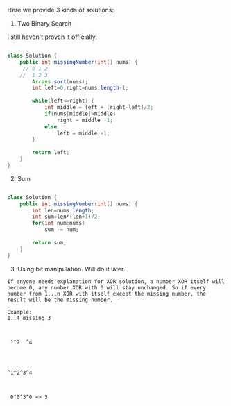 
Here we provide 3 kinds of solutions:

1. Two Binary Search

I still haven't proven it officially.

```Java

class Solution {
    public int missingNumber(int[] nums) {
     // 0 1 2
    //  1 2 3
        Arrays.sort(nums);
        int left=0,right=nums.length-1;
        
        while(left<=right) {
            int middle = left + (right-left)/2;
            if(nums[middle]>middle)
                right = middle -1;
            else
                left = middle +1;
        }
        
        return left;
    }
}

```

2.  Sum

```Java

class Solution {
    public int missingNumber(int[] nums) {
        int len=nums.length;
        int sum=len*(len+1)/2;
        for(int num:nums)
            sum -= num;
        
        return sum;
    }
}

```

3. Using bit manipulation. Will do it later.

```
If anyone needs explanation for XOR solution, a number XOR itself will become 0, any number XOR with 0 will stay unchanged. So if every number from 1...n XOR with itself except the missing number, the result will be the missing number.

Example:
1..4 missing 3



 1^2  ^4




^1^2^3^4



 0^0^3^0 => 3

 ```